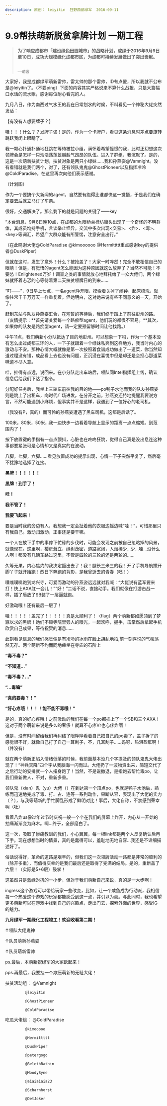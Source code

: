 ```yaml
---
description: 原创： leiyitin  狂野西部绿军  2016-09-11
---
```


# 9.9帮扶萌新脱贫拿牌计划 一期工程

> **为了响应成都市「建设绿色田园城市」的战略计划，成绿于2016年9月9日至10日，成功大规模绿化成都市区，为成都可持续发展做出了突出贡献。**
>
>                                                                                                                                                      ——前言

大家好，我是成都绿军萌新雷帅，雷太帅的那个雷帅，ID有点傻，所以我就不公布是@leiyitin了。（不要ping）下面的内容其实严格说来不算什么战报，只是大篇幅口水话的流水账，感谢每位耐心看完的人。

九月八日，作为南西过气水王的我在日常划水的时候，不料看见一个神秘大佬突然发话：

【有没有人想要牌子？】

哇！！！什么？？发牌子诶！是的，作为一个卡牌户，看见这条消息时差点要旋转跳跃我闭上眼睛了。

我一颗心扑通扑通地狂跳在等待被拉小组，满怀着希望憧憬的我，此时正幻想这次领牌会是怎样一只浩浩荡荡雄赳赳气昂昂的队伍。进入了群组，我沉默了。是的，这是一次萌新扶贫计划，扶贫对象是两只小绿妹……我和孙燕姿@Vamnight。没有看错就是我们两个，对了，还有领队鬼鬼@GhostPioneer以及指挥冷冷@ColdParadise。在这里再次向他们表示感谢。

（计划图）  


作为一个要搞个大新闻的agent，自然要有跑得比谁都快这一觉悟，于是我们在确定要去后就立马订了车票。

很好，交通解决了。那么剩下的就是问题的关键了——key

“本台消息，9月8日晚10点，在成都的九眼桥兰桂坊街头出现了一个奇怪的不明群体，其成员均持手机，言谈举止怪异，交流中多次出现&lt;交易&gt;、&lt;炸&gt;、&lt;毒&gt;、&lt;key&gt;等词汇，希望广大群众能有所警惕，注意安全出行。”

（在此鸣谢大佬@ColdParadise @kimoooooo @Hermittttt重点感谢key的提供者@DuskPiper）

但就在这时，发生了意外！什么？被抢盖了！大家一时哗然！完全不敢相信自己的眼睛！但是，有觉悟的agent怎么能因为这种原因就这么放弃了？当然不可能！不要怂！Enlightened万岁！调查之类的事情就放心地拜托给了一众大佬们，两个绿妹就怀着忐忑的心等待着第二天扶贫领牌日的到来……

“叮——”，9日早上七点，一名agent睁开眼，摸索着关掉了闹钟，起床梳洗，就像往常千千万万天一样重复着。但她明白，这对她来说有些不同意义的一天，开始了。

赶到东站与队友孙燕姿汇合，在短暂的等待后，我们终于踏上了前往彭州的路。（友情提示：**首先请关爱每一个路痴型agent，他们玩的都很不容易。**其次，如果你的队友是路痴型agent，请一定要预留够时间让他找路。）

中午11点，我们萌新小分队抵达了目的地彭州。可以想象一下吗，作为一个基本没有怎么出过成都三环的人，一下子就跟着一个绿妹私奔到这样地方，我当时内心的激动与不安。那种心情大概就像是第一次按照着食谱成功做出了一道菜，你当然知道过程没有错，成品看上去也没有问题，正沉浸在喜悦中但是却还是会担心那道菜味道不尽人意。

哇，扯得有点远，说回来。在小分队走出车站后，领队同Intel指挥组上线，确认信息后给我们下达了指令。

分配好任务后，我坐上三轮车前往我的目的地——po鸭子水池而我的队友孙燕姿则是跳上了出租车，向时代广场进发。在分开之前，孙燕姿还特地提醒我要说方言，不然可能遇到小麻烦，但事实并不是这样，我遇到了一位好心的老司机。

（我没有P，真的）而可怜的孙燕姿遭遇了黑车司机，这都是后话了。

100米，80米，50米…我一边快步一边看着导航上显示的距离一点点缩短。到范围内了！  


按下放置键的手指有一点点颤抖，心脏也在咚咚狂跳，觉得自己真是没出息连这种事都要紧张可是心情却又是真实的在波动。

八脚，七脚，六脚……看见放置成功的提示出现，心情一下子突然平复了，然后毫不犹豫地选择了连接。

**黑牌！！！！！！**

**黑牌！到手了！**

**哇！**

**我不管了！**

**我要飞起来！** 

要是当时我的旁边有人，我想我一定会扯着他的衣服边摇边喊“哇！”，可惜那里只有我自己。激动归激动，正事还是要干嘛。

一个人在放下手中的事停下忙碌的步伐时，可能会发现之前被自己忽略掉的风景，就像现在。这里啊，楼房耸立，绿树茂密，道路宽阔，人烟稀少…少…哇…没什么人啊！都没有几辆车路过这里，不管是四轮的三轮的还是两轮的……

久等无果，内心焦灼的我决定豁出去了！我！腿长三米三的我！开了手机导航撒开脚丫子就开始跑！烈日下奔跑的背影，是我曾逝去的青春（呸！）

噗嗤噗呲跑到龙兴寺，可爱而激动的孙燕姿远远就对我喊：“大佬说有蓝军要来打！快上AXA肛一会儿！”“好！”二话不说，直接动手。我们就像在打游击战一样，插了盾放了SB装了一层逼就跑。

好激动哦！还有最后一层了！

哇！！！！！盖完了！！！！！真是太顺利了！（flag）两个萌新都如愿领到了梦寐以求的黑牌！她们不顾寺院里旁人的眼光，一起欢呼，握手，击掌然后拿起手机欣赏自己成果，等待祝贺的消息……

此刻看见信息的我们感觉像是有冷冷的冰雨在脸上胡乱地拍,前一刻喜悦的气氛荡然无存。两个萌新不约而同地瘫坐在寺庙的石阶上

**“毒不毒？”**

**“不知道…”**

**“毒不毒？…”**

**“…毒嘛”**

**“真的要毒？！”**

**“好心疼哦！！！！能不能不毒哦！”**

是的，真的好心疼哦！之前激动的我们在每一个po都插上了一个SB和三个AXA！这对于两个萌新来说是多么的奢侈！就算不心疼Vr也心疼炸啊！

但是，没有时间留给我们再纠结了眼睁睁看着自己把自己的po毒了，盖子拆了的感觉很不好，就像自己打了自己一耳刮子，不，几耳刮子……妈呀，热泪盈眶啊！（并没有）

就在两个萌新正陷入情绪低落的时候，我前面基本没几个字提及的领队鬼鬼大佬出现了！“神兵天降”四个字从我脑海一闪而过。大佬扔了一波物资出来，简短交代了之后行动的安排就一个人扭身跑了！当然，不是说撤退，是指跑去帮忙毒po，让我们重新做人，不对，重新多重。

领队鬼（xian）鬼（yu）大佬（）在到达第一个顶点po，也就是鸭子水池后，熟练而迅速地完成了毒、打、占、连等一系列动作，果断从容，表现出了大佬的实力（？），与我等萌新的手忙脚乱形成了鲜明对比！事后，大佬自称，不禁感到荣幸啊（呸）

看着八炸us像过年过节时庆祝一般一个个在我们的屏幕上炸开，内心从一开始的抽痛渐渐变为麻木。啊…终于，全部磨白了。

这一次，吸取了惨痛教训的我们，小心翼翼，每一根link都是两个人反复确认后再下手。现在想想当时的情景，真的是蠢得可以，羞耻地无地自容…我还是不详细描述好了。

俗话说得好，革命的道路是艰辛的，但我们这一次领牌活动一路都是非常的顺利的（除开多重），而值得庆幸的是我们最后还是取得了完满的结局。是的，重新盖了六层！（实际是5+6层）鼓掌！

这虽然只是蓝绿对抗的一小步，但对于我们萌新自己来说，真的是一大步啊！

ingress这个游戏可以带给玩家一些改变，比如，让一个咸鱼成为行动派，我相信每一个热爱这个游戏的玩家都能感受到这一点，并引以为豪。与此同时，我也希望更多萌新可以在游戏中找到自己的兴趣点，走出门去，探索外面的世界，感受IG的魅力。

**九月绿军一期绿化工程竣工！欢迎收看第二期！**

↑领队大佬鬼神

↑队员萌新孙燕姿

↑队员萌新雷帅

  ps.最后，本萌新祝绿军的大家欧起来！

pps.再最后，我要挂一个欺压萌新的无耻大佬！

扶贫活动组： @Vamnight

             @leiyitin

             @GhostPioneer

             @ColdParadise

吃瓜大佬组： @ColdParadise

             @kimooooo

             @Hermittttt

             @DuskPiper

             @petergogo

             @BelethBathin

             @MoodySyne

             @aiaiaiaia23

             @Scharnhorst

             @DetJoker

